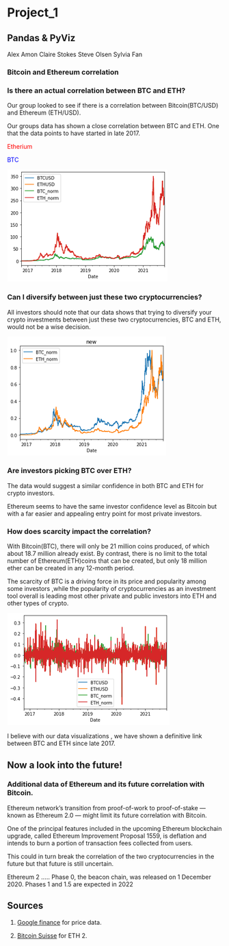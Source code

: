 # Project_1
## Pandas & PyViz
Alex Amon
Claire Stokes
Steve Olsen
Sylvia Fan

### Bitcoin and Ethereum correlation 

### Is there an actual correlation between BTC and ETH? 

Our group looked to see if there is a correlation between Bitcoin(BTC/USD) and Ethereum (ETH/USD). 

Our groups data has shown a close correlation between BTC and ETH. One that the data points to have started in late 2017.

<font color='red'>Etherium</font>

<font color='blue'>BTC</font>

![prices](./images/BTCETH.png) 

### Can I diversify between just these two cryptocurrencies? 

All investors should note that our data shows that trying to diversify your crypto investments between just these two cryptocurrencies, BTC and ETH, would not be a wise decision. 

![prices overlapped](./images/merged.png)

### Are investors picking BTC over ETH? 

The data would suggest a similar confidence in both BTC and ETH for crypto investors. 

Ethereum seems to have the same investor confidence level as Bitcoin but with a far easier and appealing entry point for most private investors. 

### How does scarcity impact the correlation?

With Bitcoin(BTC), there will only be 21 million coins produced, of which about 18.7 million already exist. By contrast, there is no limit to the total number of Ethereum(ETH)coins that can be created, but only 18 million ether can be created in any 12-month period.

The scarcity of BTC is a driving force in its price and popularity among some investors ,while the popularity of cryptocurrencies as an investment tool overall is leading most other private and public investors into ETH and other types of crypto. 

![normalized](./images/BTCETH2_norm.png)

I believe with our data visualizations , we have shown a definitive link between BTC and ETH since late 2017. 


## Now a look into the future! 

### Additional data of Ethereum and its future correlation with Bitcoin. 

Ethereum network’s transition from proof-of-work to proof-of-stake — known as Ethereum 2.0 — might limit its future correlation with Bitcoin.

One of the principal features included in the upcoming Ethereum blockchain upgrade, called Ethereum Improvement Proposal 1559, is deflation and intends to burn a portion of transaction fees collected from users.

This could in turn break the correlation of  the two cryptocurrencies in the future but that future is still uncertain.

Ethereum 2 ..... Phase 0, the beacon chain, was released on 1 December 2020. Phases 1 and 1.5 are expected in 2022

## Sources

1. [Google finance](https://docs.google.com) for price data.

2. [Bitcoin Suisse](https://www.bitcoinsuisse.com/eth-2-faq) for ETH 2. 

